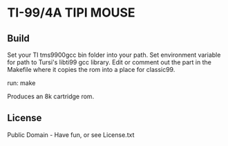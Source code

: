 # TI-99/4A TIPI MOUSE

## Build

Set your TI tms9900gcc bin folder into your path. 
Set environment variable for path to Tursi's libti99 gcc library.
Edit or comment out the part in the Makefile where it copies the rom into a place for classic99. 

run: make

Produces an 8k cartridge rom.

## License

Public Domain - Have fun, or see License.txt




